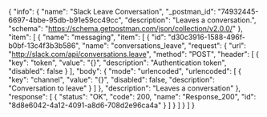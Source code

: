{
  "info": {
    "name": "Slack Leave Conversation",
    "_postman_id": "74932445-6697-4bbe-95db-b91e59cc49cc",
    "description": "Leaves a conversation.",
    "schema": "https://schema.getpostman.com/json/collection/v2.0.0/"
  },
  "item": [
    {
      "name": "messaging",
      "item": [
        {
          "id": "d30c3916-1588-496f-b0bf-13c4f3b3b586",
          "name": "conversations_leave",
          "request": {
            "url": "http://slack.com/api/conversations.leave",
            "method": "POST",
            "header": [
              {
                "key": "token",
                "value": "{}",
                "description": "Authentication token",
                "disabled": false
              }
            ],
            "body": {
              "mode": "urlencoded",
              "urlencoded": [
                {
                  "key": "channel",
                  "value": "{}",
                  "disabled": false,
                  "description": "Conversation to leave"
                }
              ]
            },
            "description": "Leaves a conversation"
          },
          "response": [
            {
              "status": "OK",
              "code": 200,
              "name": "Response_200",
              "id": "8d8e6042-4a12-4091-a8d6-708d2e96ca4a"
            }
          ]
        }
      ]
    }
  ]
}